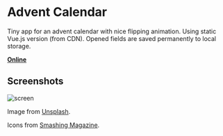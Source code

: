 # Advent Calendar

Tiny app for an advent calendar with nice flipping animation. Using static Vue.js version (from CDN). Opened fields are saved permanently to local storage.

**[Online](https://advent-calendar2.netlify.com/)**

## Screenshots

![screen](http://files.alestrunda.cz/advent-calendar/screen.jpg)

Image from [Unsplash](http://unsplash.com/).

Icons from [Smashing Magazine](https://www.smashingmagazine.com/2016/12/freebie-christmas-advent-icon-set-25-icons-ai-eps-svg-png-pdf/).
